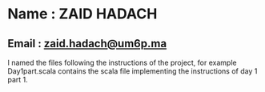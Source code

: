 # Name : ZAID HADACH 

## Email : zaid.hadach@um6p.ma

I named the files following the instructions of the project, for example Day1part.scala contains the scala file implementing the instructions of day 1 part 1.
